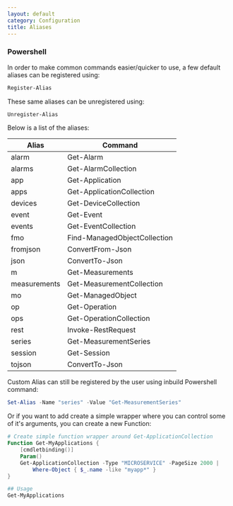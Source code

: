 ```yaml
---
layout: default
category: Configuration
title: Aliases
---
```


### Powershell

In order to make common commands easier/quicker to use, a few default aliases can be registered using:

```powershell
Register-Alias
```

These same aliases can be unregistered using:

```powershell
Unregister-Alias
```

Below is a list of the aliases:


| Alias | Command |
|-------|---------|
| alarm | Get-Alarm |
| alarms | Get-AlarmCollection |
| app | Get-Application |
| apps | Get-ApplicationCollection |
| devices | Get-DeviceCollection |
| event | Get-Event |
| events | Get-EventCollection |
| fmo | Find-ManagedObjectCollection |
| fromjson | ConvertFrom-Json |
| json | ConvertTo-Json |
| m | Get-Measurements |
| measurements | Get-MeasurementCollection |
| mo | Get-ManagedObject |
| op | Get-Operation |
| ops | Get-OperationCollection |
| rest | Invoke-RestRequest |
| series | Get-MeasurementSeries |
| session | Get-Session |
| tojson | ConvertTo-Json |

Custom Alias can still be registered by the user using inbuild Powershell command:

```powershell
Set-Alias -Name "series" -Value "Get-MeasurementSeries"
```

Or if you want to add create a simple wrapper where you can control some of it's arguments, you can create a new Function:

```powershell
# Create simple function wrapper around Get-ApplicationCollection
Function Get-MyApplications {
    [cmdletbinding()]
    Param()
    Get-ApplicationCollection -Type "MICROSERVICE" -PageSize 2000 |
        Where-Object { $_.name -like "myapp*" }
}

## Usage
Get-MyApplications
```
